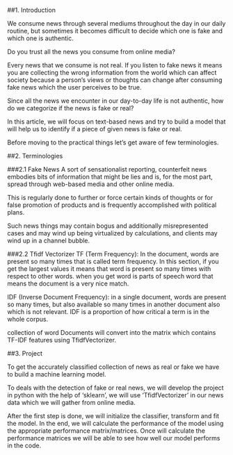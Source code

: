 ##1. Introduction

We consume news through several mediums throughout the day in our daily routine, but sometimes it becomes difficult to decide which one is fake and which one is authentic.

Do you trust all the news you consume from online media?

Every news that we consume is not real. If you listen to fake news it means you are collecting the wrong information from the world which can affect society because a person’s views or thoughts can change after consuming fake news which the user perceives to be true.

Since all the news we encounter in our day-to-day life is not authentic, how do we categorize if the news is fake or real?

In this article, we will focus on text-based news and try to build a model that will help us to identify if a piece of given news is fake or real.


Before moving to the practical things let’s get aware of few terminologies.

##2. Terminologies

###2.1 Fake News
A sort of sensationalist reporting, counterfeit news embodies bits of information that might be lies and is, for the most part, spread through web-based media and other online media.

This is regularly done to further or force certain kinds of thoughts or for false promotion of products and is frequently accomplished with political plans.

Such news things may contain bogus and additionally misrepresented cases and may wind up being virtualized by calculations, and clients may wind up in a channel bubble.

###2.2 Tfidf Vectorizer
TF (Term Frequency):  In the document, words are present so many times that is called term frequency. In this section, if you get the largest values it means that word is present so many times with respect to other words. when you get word is parts of speech word that means the document is a very nice match.

IDF (Inverse Document Frequency): in a single document, words are present so many times, but also available so many times in another document also which is not relevant. IDF is a proportion of how critical a term is in the whole corpus.

collection of word Documents will convert into the matrix which contains TF-IDF features using  TfidfVectorizer.

##3. Project

To get the accurately classified collection of news as real or fake we have to build a machine learning model.

To deals with the detection of fake or real news, we will develop the project in python with the help of ‘sklearn’, we will use ‘TfidfVectorizer’ in our news data which we will gather from online media.

After the first step is done, we will initialize the classifier, transform and fit the model. In the end, we will calculate the performance of the model using the appropriate performance matrix/matrices. Once will calculate the performance matrices we will be able to see how well our model performs in the code.
